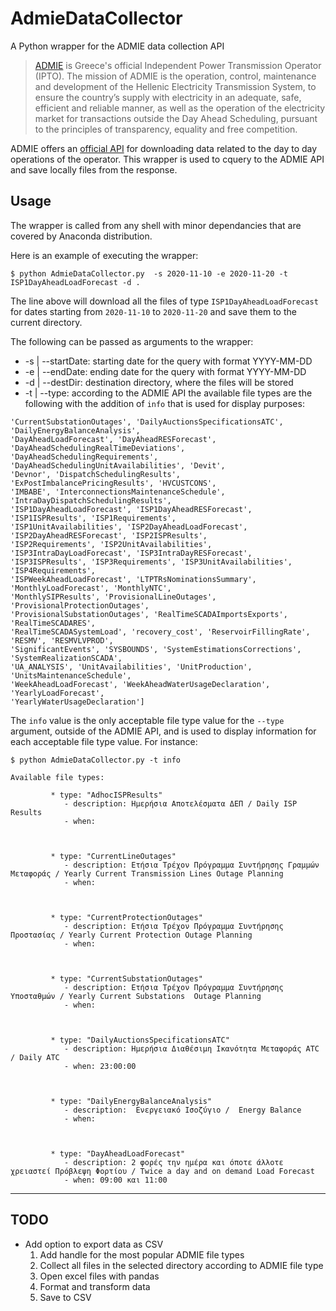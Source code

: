 # AdmieDataCollector
A Python wrapper for the ADMIE data collection API

>[ADMIE](https://www.admie.gr/en/) is Greece's official Independent Power Transmission Operator (IPTO). The mission of ADMIE is the operation, control, maintenance and development of the Hellenic Electricity Transmission System, to ensure the country’s supply with electricity in an adequate, safe, efficient and reliable manner, as well as the operation of the electricity market for transactions outside the Day Ahead Scheduling, pursuant to the principles of transparency, equality and free competition.

ADMIE offers an [official API](https://www.admie.gr/en/market/market-statistics/file-download-api) for downloading data related to the day to day operations of the operator. This wrapper is used to cquery to the ADMIE API and save locally files from the response. 

## Usage

The wrapper is called from any shell with minor dependancies that are covered by Anaconda distribution. 

Here is an example of executing the wrapper:

```
$ python AdmieDataCollector.py  -s 2020-11-10 -e 2020-11-20 -t ISP1DayAheadLoadForecast -d . 
```

The line above will download all the files of type `ISP1DayAheadLoadForecast` for dates starting from `2020-11-10` to `2020-11-20` and save them to the current directory.

The following can be passed as arguments to the wrapper:
* -s | --startDate: starting date for the query with format YYYY-MM-DD
* -e | --endDate: ending date for the query with format YYYY-MM-DD
* -d | --destDir: destination directory, where the files will be stored
* -t | --type: according to the ADMIE API the available file types are the following with the addition of `info` that is used for display purposes:

```['AdhocISPResults', 'CurrentLineOutages', 'CurrentProtectionOutages', 
'CurrentSubstationOutages', 'DailyAuctionsSpecificationsATC', 'DailyEnergyBalanceAnalysis', 
'DayAheadLoadForecast', 'DayAheadRESForecast', 'DayAheadSchedulingRealTimeDeviations', 
'DayAheadSchedulingRequirements', 'DayAheadSchedulingUnitAvailabilities', 'Devit', 
'Devnor', 'DispatchSchedulingResults', 'ExPostImbalancePricingResults', 'HVCUSTCONS', 
'IMBABE', 'InterconnectionsMaintenanceSchedule', 'IntraDayDispatchSchedulingResults', 
'ISP1DayAheadLoadForecast', 'ISP1DayAheadRESForecast', 'ISP1ISPResults', 'ISP1Requirements', 
'ISP1UnitAvailabilities', 'ISP2DayAheadLoadForecast', 'ISP2DayAheadRESForecast', 'ISP2ISPResults', 
'ISP2Requirements', 'ISP2UnitAvailabilities', 'ISP3IntraDayLoadForecast', 'ISP3IntraDayRESForecast', 
'ISP3ISPResults', 'ISP3Requirements', 'ISP3UnitAvailabilities', 'ISP4Requirements', 
'ISPWeekAheadLoadForecast', 'LTPTRsNominationsSummary', 'MonthlyLoadForecast', 'MonthlyNTC',
'MonthlySIPResults', 'ProvisionalLineOutages', 'ProvisionalProtectionOutages', 
'ProvisionalSubstationOutages', 'RealTimeSCADAImportsExports', 'RealTimeSCADARES', 
'RealTimeSCADASystemLoad', 'recovery_cost', 'ReservoirFillingRate', 'RESMV', 'RESMVLVPROD',
'SignificantEvents', 'SYSBOUNDS', 'SystemEstimationsCorrections', 'SystemRealizationSCADA', 
'UA_ANALYSIS', 'UnitAvailabilities', 'UnitProduction', 'UnitsMaintenanceSchedule', 
'WeekAheadLoadForecast', 'WeekAheadWaterUsageDeclaration', 'YearlyLoadForecast', 
'YearlyWaterUsageDeclaration']
```

The `info` value is the only acceptable file type value for the `--type` argument, outside of the ADMIE API, and is used to display information for each acceptable file type value. For instance:

```
$ python AdmieDataCollector.py -t info

Available file types:

         * type: "AdhocISPResults"
            - description: Ημερήσια Αποτελέσματα ΔΕΠ / Daily ISP Results
            - when:



         * type: "CurrentLineOutages"
            - description: Ετήσια Τρέχον Πρόγραμμα Συντήρησης Γραμμών Μεταφοράς / Yearly Current Transmission Lines Outage Planning
            - when:



         * type: "CurrentProtectionOutages"
            - description: Ετήσια Τρέχον Πρόγραμμα Συντήρησης Προστασίας / Yearly Current Protection Outage Planning
            - when:



         * type: "CurrentSubstationOutages"
            - description: Ετήσια Τρέχον Πρόγραμμα Συντήρησης Υποσταθμών / Yearly Current Substations  Outage Planning
            - when:



         * type: "DailyAuctionsSpecificationsATC"
            - description: Ημερήσια Διαθέσιμη Ικανότητα Μεταφοράς ATC / Daily ATC
            - when: 23:00:00



         * type: "DailyEnergyBalanceAnalysis"
            - description:  Ενεργειακό Ισοζύγιο /  Energy Balance
            - when:



         * type: "DayAheadLoadForecast"
            - description: 2 φορές την ημέρα και όποτε άλλοτε χρειαστεί Πρόβλεψη Φορτίου / Twice a day and on demand Load Forecast
            - when: 09:00 και 11:00
```
---

## TODO
* Add option to export data as CSV
   1. Add handle for the most popular ADMIE file types
   2. Collect all files in the selected directory according to ADMIE file type
   3. Open excel files with pandas
   4. Format and transform data
   5. Save to CSV

   